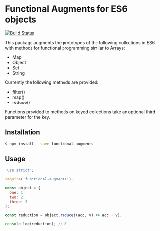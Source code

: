 Functional Augments for ES6 objects
===================================
[![Build Status][ci-badge]][ci]

This package augments the prototypes of the following collections in ES6 with
methods for functional programming similar to Arrays:

* Map
* Object
* Set
* String

Currently the following methods are provided:

* filter()
* map()
* reduce()

Functions provided to methods on keyed collections take an optional third
parameter for the key.


Installation
------------

```bash
$ npm install --save functional-augments
```


Usage
-----

```js
'use strict';

require('functional-augments');

const object = {
  one: 1,
  two: 2,
  three: 3
};

const reduction = object.reduce((acc, v) => acc + v);

console.log(reduction); // 6
```

[ci]: https://travis-ci.org/daniel-ac-martin/functional-augments
[ci-badge]: https://travis-ci.org/daniel-ac-martin/functional-augments.svg?branch=master
